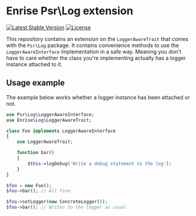 Enrise Psr\Log extension
=================

[![Latest Stable Version](https://poser.pugx.org/enrise/log/v/stable.svg)](https://packagist.org/packages/enrise/log)
[![License](https://poser.pugx.org/enrise/log/license.svg)](https://packagist.org/packages/enrise/log)

This repository contains an extension on the `LoggerAwareTrait` that comes with the `Psr\Log` package.
It contains convenience methods to use the `LoggerAwareInterface` implementation in a safe way. Meaning you don't have 
to care whether the class you're implementing actually has a logger instance attached to it.

Usage example
-------------

The example below works whether a logger instance has been attached or not.

```php
use Psr\Log\LoggerAwareInterface;
use Enrise\Log\LoggerAwareTrait;

class Foo implements LoggerAwareInterface
{
    use LoggerAwareTrait;

    function bar()
    {
        $this->logDebug('Write a debug statement to the log');
    }
}

$foo = new Foo();
$foo->bar(); // All fine

$foo->setLogger(new ConcreteLogger());
$foo->bar(); // Writes to the logger as usual
```
